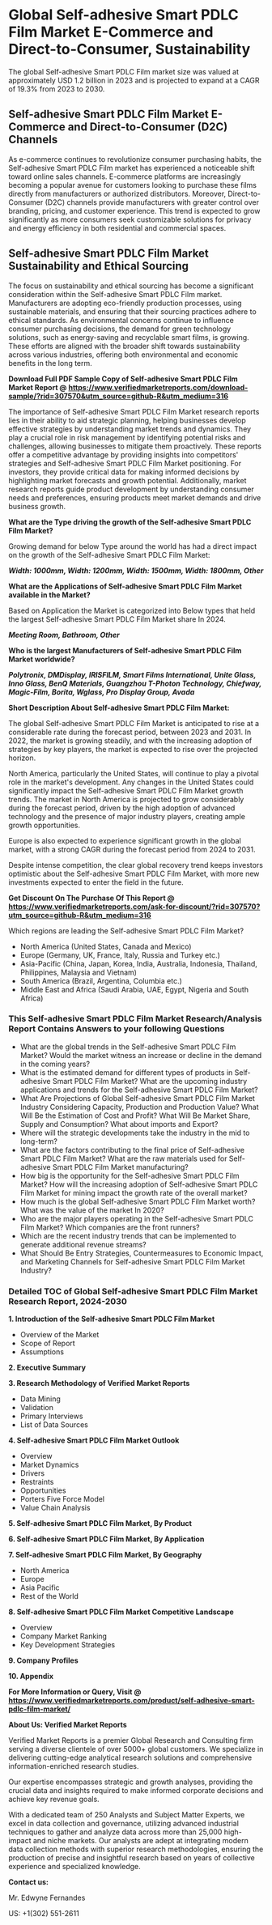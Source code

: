 <h1>Global Self-adhesive Smart PDLC Film Market E-Commerce and Direct-to-Consumer, Sustainability</h1><p class=""><p>The global Self-adhesive Smart PDLC Film market size was valued at approximately USD 1.2 billion in 2023 and is projected to expand at a CAGR of 19.3% from 2023 to 2030.</p><h2>Self-adhesive Smart PDLC Film Market E-Commerce and Direct-to-Consumer (D2C) Channels</h2><p>As e-commerce continues to revolutionize consumer purchasing habits, the Self-adhesive Smart PDLC Film market has experienced a noticeable shift toward online sales channels. E-commerce platforms are increasingly becoming a popular avenue for customers looking to purchase these films directly from manufacturers or authorized distributors. Moreover, Direct-to-Consumer (D2C) channels provide manufacturers with greater control over branding, pricing, and customer experience. This trend is expected to grow significantly as more consumers seek customizable solutions for privacy and energy efficiency in both residential and commercial spaces.</p><h2>Self-adhesive Smart PDLC Film Market Sustainability and Ethical Sourcing</h2><p>The focus on sustainability and ethical sourcing has become a significant consideration within the Self-adhesive Smart PDLC Film market. Manufacturers are adopting eco-friendly production processes, using sustainable materials, and ensuring that their sourcing practices adhere to ethical standards. As environmental concerns continue to influence consumer purchasing decisions, the demand for green technology solutions, such as energy-saving and recyclable smart films, is growing. These efforts are aligned with the broader shift towards sustainability across various industries, offering both environmental and economic benefits in the long term.</p></p><p class=""><strong>Download Full PDF Sample Copy of Self-adhesive Smart PDLC Film Market Report @ <a href="https://www.verifiedmarketreports.com/download-sample/?rid=307570&utm_source=github-R&utm_medium=316" target="_blank">https://www.verifiedmarketreports.com/download-sample/?rid=307570&utm_source=github-R&utm_medium=316</a></strong></p><p>The importance of&nbsp;Self-adhesive Smart PDLC Film Market research reports lies in their ability to aid strategic planning, helping businesses develop effective strategies by understanding market trends and dynamics. They play a crucial role in risk management by identifying potential risks and challenges, allowing businesses to mitigate them proactively. These reports offer a competitive advantage by providing insights into competitors' strategies and Self-adhesive Smart PDLC Film Market positioning. For investors, they provide critical data for making informed decisions by highlighting market forecasts and growth potential. Additionally, market research reports guide product development by understanding consumer needs and preferences, ensuring products meet market demands and drive business growth.</p><p><strong>What are the&nbsp;Type driving the growth of the Self-adhesive Smart PDLC Film Market?</strong></p><p id="" class="">Growing demand for below Type around the world has had a direct impact on the growth of the Self-adhesive Smart PDLC Film Market:</p><p class=""><em><strong>Width: 1000mm, Width: 1200mm, Width: 1500mm, Width: 1800mm, Other</strong></em></p><p class=""><strong>What are the&nbsp;Applications&nbsp;of Self-adhesive Smart PDLC Film Market available in the Market?</strong></p><p id="" class="">Based on Application the Market is categorized into Below types that held the largest Self-adhesive Smart PDLC Film Market share In 2024.</p><p class=""><em><strong>Meeting Room, Bathroom, Other</strong></em></p><p class=""><strong>Who is the largest Manufacturers of Self-adhesive Smart PDLC Film Market worldwide?</strong></p><p><em><strong>Polytronix, DMDisplay, IRISFILM, Smart Films International, Unite Glass, Inno Glass, BenQ Materials, Guangzhou T-Photon Technology, Chiefway, Magic-Film, Borita, Wglass, Pro Display Group, Avada</strong></em></p><p id="" class=""><strong>Short Description About Self-adhesive Smart PDLC Film Market:</strong></p><p>The global Self-adhesive Smart PDLC Film Market is anticipated to rise at a considerable rate during the forecast period, between 2023 and 2031. In 2022, the market is growing steadily, and with the increasing adoption of strategies by key players, the market is expected to rise over the projected horizon.</p><p>North America, particularly the United States, will continue to play a pivotal role in the market's development. Any changes in the United States could significantly impact the Self-adhesive Smart PDLC Film Market growth trends. The market in North America is projected to grow considerably during the forecast period, driven by the high adoption of advanced technology and the presence of major industry players, creating ample growth opportunities.</p><p>Europe is also expected to experience significant growth in the global market, with a strong CAGR during the forecast period from 2024 to 2031.</p><p>Despite intense competition, the clear global recovery trend keeps investors optimistic about the Self-adhesive Smart PDLC Film Market, with more new investments expected to enter the field in the future.</p><p id="" class=""><strong>Get Discount On The Purchase Of This Report @ <a href="https://www.verifiedmarketreports.com/ask-for-discount/?rid=307570?utm_source=github-R&utm_medium=316" target="_blank">https://www.verifiedmarketreports.com/ask-for-discount/?rid=307570?utm_source=github-R&utm_medium=316</a></strong></p><p class="">Which regions are leading the Self-adhesive Smart PDLC Film Market?</p><ul><li>North America (United States, Canada and Mexico)</li><li>Europe (Germany, UK, France, Italy, Russia and Turkey etc.)</li><li>Asia-Pacific (China, Japan, Korea, India, Australia, Indonesia, Thailand, Philippines, Malaysia and Vietnam)</li><li>South America (Brazil, Argentina, Columbia etc.)</li><li>Middle East and Africa (Saudi Arabia, UAE, Egypt, Nigeria and South Africa)</li></ul><h3 id="" class="">This Self-adhesive Smart PDLC Film Market Research/Analysis Report Contains Answers to your following Questions</h3><ul><li>What are the global trends in the Self-adhesive Smart PDLC Film Market? Would the market witness an increase or decline in the demand in the coming years?</li><li>What is the estimated demand for different types of products in Self-adhesive Smart PDLC Film Market? What are the upcoming industry applications and trends for the Self-adhesive Smart PDLC Film Market?</li><li>What Are Projections of Global Self-adhesive Smart PDLC Film Market Industry Considering Capacity, Production and Production Value? What Will Be the Estimation of Cost and Profit? What Will Be Market Share, Supply and Consumption? What about imports and Export?</li><li>Where will the strategic developments take the industry in the mid to long-term?</li><li>What are the factors contributing to the final price of Self-adhesive Smart PDLC Film Market? What are the raw materials used for Self-adhesive Smart PDLC Film Market manufacturing?</li><li>How big is the opportunity for the Self-adhesive Smart PDLC Film Market? How will the increasing adoption of Self-adhesive Smart PDLC Film Market for mining impact the growth rate of the overall market?</li><li>How much is the global Self-adhesive Smart PDLC Film Market worth? What was the value of the market In 2020?</li><li>Who are the major players operating in the Self-adhesive Smart PDLC Film Market? Which companies are the front runners?</li><li>Which are the recent industry trends that can be implemented to generate additional revenue streams?</li><li>What Should Be Entry Strategies, Countermeasures to Economic Impact, and Marketing Channels for Self-adhesive Smart PDLC Film Market Industry?</li></ul><h3 id="" class="">Detailed TOC of Global Self-adhesive Smart PDLC Film Market Research Report, 2024-2030</h3><p id="" class=""><strong>1. Introduction of the Self-adhesive Smart PDLC Film Market</strong></p><ul><li>Overview of the Market</li><li>Scope of Report</li><li>Assumptions</li></ul><p id="" class=""><strong>2. Executive Summary</strong></p><p id="" class=""><strong>3. Research Methodology of Verified Market Reports</strong></p><ul><li>Data Mining</li><li>Validation</li><li>Primary Interviews</li><li>List of Data Sources</li></ul><p id="" class=""><strong>4. Self-adhesive Smart PDLC Film Market Outlook</strong></p><ul><li>Overview</li><li>Market Dynamics</li><li>Drivers</li><li>Restraints</li><li>Opportunities</li><li>Porters Five Force Model</li><li>Value Chain Analysis</li></ul><p id="" class=""><strong>5. Self-adhesive Smart PDLC Film Market, By Product</strong></p><p id="" class=""><strong>6. Self-adhesive Smart PDLC Film Market, By Application</strong></p><p id="" class=""><strong>7. Self-adhesive Smart PDLC Film Market, By Geography</strong></p><ul><li>North America</li><li>Europe</li><li>Asia Pacific</li><li>Rest of the World</li></ul><p id="" class=""><strong>8. Self-adhesive Smart PDLC Film Market Competitive Landscape</strong></p><ul><li>Overview</li><li>Company Market Ranking</li><li>Key Development Strategies</li></ul><p id="" class=""><strong>9. Company Profiles</strong></p><p id="" class=""><strong>10. Appendix</strong></p><p id="" class=""><strong>For More Information or Query, Visit @ <a href="https://www.verifiedmarketreports.com/product/self-adhesive-smart-pdlc-film-market/" target="_blank">https://www.verifiedmarketreports.com/product/self-adhesive-smart-pdlc-film-market/</a></strong></p><p id="" class=""><strong>About Us: Verified Market Reports</strong></p><p id="" class="">Verified Market Reports is a premier Global Research and Consulting firm serving a diverse clientele of over 5000+ global customers. We specialize in delivering cutting-edge analytical research solutions and comprehensive information-enriched research studies.</p><p id="" class="">Our expertise encompasses strategic and growth analyses, providing the crucial data and insights required to make informed corporate decisions and achieve key revenue goals.</p><p id="" class="">With a dedicated team of 250 Analysts and Subject Matter Experts, we excel in data collection and governance, utilizing advanced industrial techniques to gather and analyze data across more than 25,000 high-impact and niche markets. Our analysts are adept at integrating modern data collection methods with superior research methodologies, ensuring the production of precise and insightful research based on years of collective experience and specialized knowledge.</p><p id="" class=""><strong>Contact us:</strong></p><p id="" class="">Mr. Edwyne Fernandes</p><p id="" class="">US: +1(302) 551-2611</p>
